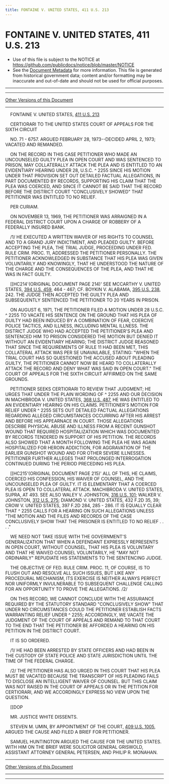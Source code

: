 ```yaml
---
title: FONTAINE V. UNITED STATES, 411 U.S. 213
---
```


# FONTAINE V. UNITED STATES, 411 U.S. 213

* Use of this file is subject to the NOTICE at https://github.com/publicdocs/notice/blob/master/NOTICE
* See the [Document Metadata](../../../index.md) for more information.
  This file is generated from historical government data; content and/or formatting may be inaccurate and out-of-date and should not be used for official purposes.

----------
----------

[Other Versions of this Document](https://publicdocs.github.io/go/links?ns=uslm-x&ref=%2Fus%2Fcourts%2Fscotus%2FusReporter%2F411%2F213)

----------

    FONTAINE V. UNITED STATES, [411 U.S. 213][/us/courts/scotus/usReporter/411/213]

    CERTIORARI TO THE UNITED STATES COURT OF APPEALS FOR THE SIXTH CIRCUIT

    NO. 71 - 6757.  ARGUED FEBRUARY 28, 1973--DECIDED APRIL 2, 1973; VACATED AND REMANDED.

    ON THE RECORD IN THIS CASE PETITIONER WHO MADE AN UNCOUNSELED GUILTY PLEA IN OPEN COURT AND WAS SENTENCED TO PRISON, MAY COLLATERALLY ATTACK THE PLEA AND IS ENTITLED TO AN EVIDENTIARY HEARING UNDER 28, U.S.C. ^ 2255 SINCE HIS MOTION UNDER THAT PROVISION SET OUT DETAILED FACTUAL ALLEGATIONS, IN PART DOCUMENTED BY RECORDS, SUPPORTING HIS CLAIM THAT THE PLEA WAS COERCED, AND SINCE IT CANNOT BE SAID THAT THE RECORD BEFORE THE DISTRICT COURT "CONCLUSIVELY SHOWED" THAT PETITIONER WAS ENTITLED TO NO RELIEF.

    PER CURIAM.

    ON NOVEMBER 13, 1969, THE PETITIONER WAS ARRAIGNED IN A FEDERAL DISTRICT COURT UPON A CHARGE OF ROBBERY OF A FEDERALLY INSURED BANK.

    /1/  HE EXECUTED A WRITTEN WAIVER OF HIS RIGHTS TO COUNSEL AND TO A GRAND JURY INDICTMENT, AND PLEADED GUILTY.  BEFORE ACCEPTING THE PLEA, THE TRIAL JUDGE, PROCEEDING UNDER FED. RULE CRIM. PROC. 11, ADDRESSED THE PETITIONER PERSONALLY.  THE PETITIONER ACKNOWLEDGED IN SUBSTANCE THAT HIS PLEA WAS GIVEN VOLUNTARILY AND KNOWINGLY, THAT HE UNDERSTOOD THE NATURE OF THE CHARGE AND THE CONSEQUENCES OF THE PLEA, AND THAT HE WAS IN FACT GUILTY.

    \[\[HC214'(ORIGINAL DOCUMENT PAGE 214)'  SEE MCCARTHY V. UNITED STATES, [394 U.S. 459][/us/courts/scotus/usReporter/394/459], 464 - 467; CF. BOYKIN V. ALABAMA, [395 U.S. 238][/us/courts/scotus/usReporter/395/238], 242.  THE JUDGE THEN ACCEPTED THE GUILTY PLEA AND SUBSEQUENTLY SENTENCED THE PETITIONER TO 20 YEARS IN PRISON.

    ON AUGUST 6, 1971, THE PETITIONER FILED A MOTION UNDER 28 U.S.C. ^ 2255 TO VACATE HIS SENTENCE ON THE GROUND THAT HIS PLEA OF GUILTY HAD BEEN INDUCED BY A COMBINATION OF FEAR, COERCIVE POLICE TACTICS, AND ILLNESS, INCLUDING MENTAL ILLNESS.  THE DISTRICT JUDGE WHO HAD ACCEPTED THE PETITIONER'S PLEA AND SENTENCED HIM TO PRISON CONSIDERED THE MOTION BUT DENIED IT WITHOUT AN EVIDENTIARY HEARING; THE DISTRICT JUDGE REASONED THAT SINCE THE REQUIREMENTS OF RULE 11 HAD BEEN MET, THIS COLLATERAL ATTACK WAS PER SE UNAVAILABLE, STATING:  "WHEN THE TRIAL COURT HAS SO QUESTIONED THE ACCUSED ABOUT PLEADING GUILTY, THE PETITIONER CANNOT NOW BE HEARD TO COLLATERALLY ATTACK THE RECORD AND DENY WHAT WAS SAID IN OPEN COURT."  THE COURT OF APPEALS FOR THE SIXTH CIRCUIT AFFIRMED ON THE SAME GROUNDS.

    PETITIONER SEEKS CERTIORARI TO REVIEW THAT JUDGMENT; HE URGES THAT UNDER THE PLAIN WORDING OF ^ 2255 AND OUR DECISION IN MACHIBRODA V. UNITED STATES, [368 U.S. 487][/us/courts/scotus/usReporter/368/487], HE WAS ENTITLED TO AN EVIDENTIARY HEARING ON HIS CLAIMS.  PETITIONER'S MOTION FOR RELIEF UNDER ^ 2255 SETS OUT DETAILED FACTUAL ALLEGATIONS REGARDING ALLEGED CIRCUMSTANCES OCCURRING AFTER HIS ARREST AND BEFORE HIS APPEARNACE IN COURT.  THOSE ALLEGATIONS DESCRIBE PHYSICAL ABUSE AND ILLNESS FROM A RECENT GUNSHOT WOUND THAT REQUIRED HOSPITALIZATION WHICH WAS DOCUMENTED BY RECORDS TENDERED IN SUPPORT OF HIS PETITION.  THE RECORDS ALSO SHOWED THAT A MONTH FOLLOWING THE PLEA HE WAS AGAIN HOSPITALIZED FOR HEROIN ADDICTION, FOR AGGRAVATION OF THE EARLIER GUNSHOT WOUND AND FOR OTHER SEVERE ILLNESSES.  PETITIONER FURTHER ALLEGES THAT PROLONGED INTERROGATION CONTINUED DURING THE PERIOD PRECEDING HIS PLEA.

    \[\[HC215'(ORIGINAL DOCUMENT PAGE 215)'  ALL OF THIS, HE CLAIMS, COERCED HIS CONFESSION, HIS WAIVER OF COUNSEL, AND THE UNCOUNSELED PLEA OF GUILTY.  IT IS ELEMENTARY THAT A COERCED PLEA IS OPEN TO COLLATERAL ATTACK.  MACHIBRODA V. UNITED STATES, SUPRA, AT 493.  SEE ALSO WALEY V. JOHNSTON, [316 U.S. 101][/us/courts/scotus/usReporter/316/101]; WALKER V. JOHNSTON, [312 U.S. 275][/us/courts/scotus/usReporter/312/275]; DIAMOND V. UNITED STATES, 432 F.2D 35, 39; CROW V. UNITED STATES, 397 F.2D 284, 285 - 286.  IT IS EQUALLY CLEAR THAT ^ 2255 CALLS FOR A HEARING ON SUCH ALLEGATIONS UNLESS "THE MOTION AND THE FILES AND RECORDS OF THE CASE CONCLUSIVELY SHOW THAT THE PRISONER IS ENTITLED TO NO RELIEF . . . ."

    WE NEED NOT TAKE ISSUE WITH THE GOVERNMENT'S GENERALIZATION THAT WHEN A DEFENDANT EXPRESSLY REPRESENTS IN OPEN COURT, WITHOUT COUNSEL, THAT HIS PLEA IS VOLUNTARY AND THAT HE WAIVED COUNSEL VOLUNTARILY, HE "MAY NOT ORDINARILY" REPUDIATE HIS STATEMENTS TO THE SENTENCING JUDGE.

    THE OBJECTIVE OF FED. RULE CRIM. PROC. 11, OF COURSE, IS TO FLUSH OUT AND RESOLVE ALL SUCH ISSUES, BUT LIKE ANY PROCEDURAL MECHANISM, ITS EXERCISE IS NEITHER ALWAYS PERFECT NOR UNIFORMLY INVULNERABLE TO SUBSEQUENT CHALLENGE CALLING FOR AN OPPORTUNITY TO PROVE THE ALLEGATIONS.  /2/

    ON THIS RECORD, WE CANNOT CONCLUDE WITH THE ASSURANCE REQUIRED BY THE STATUTORY STANDARD "CONCLUSIVELY SHOW" THAT UNDER NO CIRCUMSTANCES COULD THE PETITIONER ESTABLISH FACTS WARRANTING RELIEF UNDER ^ 2255; ACCORDINGLY, WE VACATE THE JUDGMENT OF THE COURT OF APPEALS AND REMAND TO THAT COURT TO THE END THAT THE PETITIONER BE AFFORDED A HEARING ON HIS PETITION IN THE DISTRICT COURT.

    IT IS SO ORDERED.

    /1/  HE HAD BEEN ARRESTED BY STATE OFFICERS AND HAD BEEN IN THE CUSTODY OF STATE POLICE AND STATE JURISDICTION UNTIL THE TIME OF THE FEDERAL CHARGE.

    /2/  THE PETITIONER HAS ALSO URGED IN THIS COURT THAT HIS PLEA MUST BE VACATED BECAUSE THE TRANSCRIPT OF HIS PLEADING FAILS TO DISCLOSE AN INTELLIGENT WAIVER OF COUNSEL.  BUT THIS CLAIM WAS NOT RAISED IN THE COURT OF APPEALS OR IN THE PETITION FOR CERTIORARI, AND WE ACCORDINGLY EXPRESS NO VIEW UPON THE QUESTION.

    \[\[DOP

    MR. JUSTICE WHITE DISSENTS.

    STEVEN M. UMIN, BY APPOINTMENT OF THE COURT, [409 U.S. 1005][/us/courts/scotus/usReporter/409/1005], ARGUED THE CAUSE AND FILED A BRIEF FOR PETITIONER.

    SAMUEL HUNTINGTON ARGUED THE CAUSE FOR THE UNITED STATES.  WITH HIM ON THE BRIEF WERE SOLICITOR GENERAL GRISWOLD, ASSISTANT ATTORNEY GENERAL PETERSEN, AND PHILIP R. MONAHAN.

----------

[Other Versions of this Document](https://publicdocs.github.io/go/links?ns=uslm-x&ref=%2Fus%2Fcourts%2Fscotus%2FusReporter%2F411%2F213)

----------
----------

[/us/courts/scotus/usReporter/411/213]: https://publicdocs.github.io/go/links?ns=uslm-x&ref=%2Fus%2Fcourts%2Fscotus%2FusReporter%2F411%2F213
[/us/courts/scotus/usReporter/394/459]: https://publicdocs.github.io/go/links?ns=uslm-x&ref=%2Fus%2Fcourts%2Fscotus%2FusReporter%2F394%2F459
[/us/courts/scotus/usReporter/395/238]: https://publicdocs.github.io/go/links?ns=uslm-x&ref=%2Fus%2Fcourts%2Fscotus%2FusReporter%2F395%2F238
[/us/courts/scotus/usReporter/368/487]: https://publicdocs.github.io/go/links?ns=uslm-x&ref=%2Fus%2Fcourts%2Fscotus%2FusReporter%2F368%2F487
[/us/courts/scotus/usReporter/316/101]: https://publicdocs.github.io/go/links?ns=uslm-x&ref=%2Fus%2Fcourts%2Fscotus%2FusReporter%2F316%2F101
[/us/courts/scotus/usReporter/312/275]: https://publicdocs.github.io/go/links?ns=uslm-x&ref=%2Fus%2Fcourts%2Fscotus%2FusReporter%2F312%2F275
[/us/courts/scotus/usReporter/409/1005]: https://publicdocs.github.io/go/links?ns=uslm-x&ref=%2Fus%2Fcourts%2Fscotus%2FusReporter%2F409%2F1005


